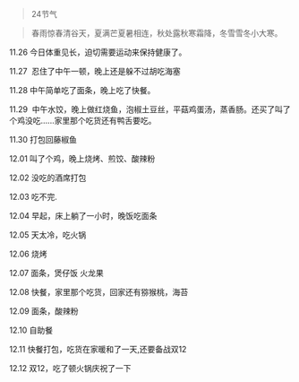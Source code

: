 > 24节气

> 春雨惊春清谷天，夏满芒夏暑相连，秋处露秋寒霜降，冬雪雪冬小大寒。

11.26  今日体重见长，迫切需要运动来保持健康了。

11.27  忍住了中午一顿，晚上还是躲不过胡吃海塞

11.28  中午简单吃了面条，晚上吃了快餐。

11.29  中午水饺，晚上做红烧鱼，泡椒土豆丝，平菇鸡蛋汤，蒸香肠。还买了叫了个鸡没吃......家里那个吃货还有鸭舌要吃。

11.30  打包回藤椒鱼

12.01  叫了个鸡，晚上烧烤、煎饺、酸辣粉

12.02  没吃的酒席打包

12.03  吃不完.

12.04  早起，床上躺了一小时，晚饭吃面条

12.05  天太冷，吃火锅

12.06  烧烤

12.07  面条，煲仔饭  火龙果

12.08  快餐，家里那个吃货，回家还有猕猴桃，海苔

12.09  面条，酸辣粉

12.10  自助餐

12.11  快餐打包，吃货在家暖和了一天,还要备战双12

12.12  双12，吃了顿火锅庆祝了一下

